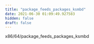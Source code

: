 ```yaml
---
title: "package_feeds_packages_ksmbd"
date: 2021-06-30 01:09:49.927583
hidden: false
draft: false
---
```


x86/64/package_feeds_packages_ksmbd

